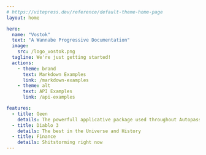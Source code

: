 ```yaml
---
# https://vitepress.dev/reference/default-theme-home-page
layout: home

hero:
  name: "Vostok"
  text: "A Wannabe Progressive Documentation"
  image:
    src: /logo_vostok.png
  tagline: We're just getting started!
  actions:
    - theme: brand
      text: Markdown Examples
      link: /markdown-examples
    - theme: alt
      text: API Examples
      link: /api-examples

features:
  - title: Geen
    details: The powerfull applicative package used throughout Autopass
  - title: Diablo 3
    details: The best in the Universe and History
  - title: Finance
    details: Shitstorming right now
---
```


